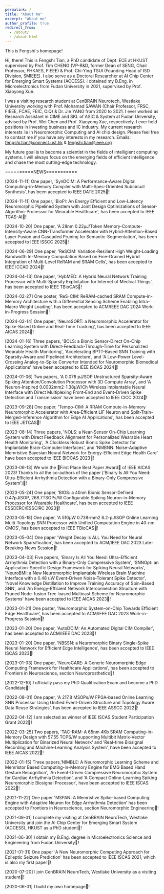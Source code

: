 ```yaml
---
permalink: /
title: "About me"
excerpt: "About me"
author_profile: true
redirect_from: 
  - /about/
  - /about.html
---
```


This is Fengshi's homepage!

Hi, there! This is Fengshi Tian, a PhD candidate of Dept. ECE at HKUST supervised by Prof. Tim CHENG (VP-R&D, former Dean of SENG, Chair Professor, FHKAES, FIEEE) & Prof. Chi-Ying TSUI (Founding Head of ISD Division, SMIEEE). I also serve as a Doctoral Researcher at AI Chip Center for Emerging Smart Systems (ACCESS). I obtained my B.Eng. in Microelectronics from Fudan University in 2021, supervised by Prof. Xiaoyong Xue. 

I was a visiting research student at CenBRAIN Neurotech, Westlake University working with Prof. Mohamad SAWAN (Chair Professor, FRSC, FIEEE, FCAE, FEIC, O.Q) & Dr. Jie YANG from 2020 to 2021. I ever worked as Research Assistant in CIME and SKL of ASIC & System at Fudan University, advised by Prof. Wei Chen and Prof. Xiaoyong Xue, respectively. I ever held positions in investing business and IC industry. My current research interests lie in Neuromorphic Computing and AI chip design. Please feel free to contact me if you have any interests in my research. Emails: fengshi.tian@connect.ust.hk & fengshi.tian@ieee.org

My future goal is to become a scientist in the fields of intelligient computing systems. I will always focus on the emerging fields of efficient intelligence and chase the most cutting-edge technology. 


==========NEWS===========

[2024-11-11] One paper, 'SynDCIM: A Performance-Aware Digital Computing-in-Memory Compiler with Multi-Spec-Oriented Subcircuit Synthesis', has been accepted to IEEE DATE 2025🎉! 

[2024-11-11] One paper, 'BioPI: An Energy Efficient and Low-Latency Neuromorphic Pipelined System with Joint Design Optimizations of Sensor-Algorithm-Processor for Wearable Healthcare', has been accepted to IEEE TCAS-AI🎉! 

[2024-10-20] One paper, 'A 28nm 0.22μJ/Token Memory-Compute-Intensity-Aware CNN-Transformer Accelerator with Hybrid-Attention-Based Layer-Fusion and Cascaded Pruning for Semantic-Segmentation', has been accepted to IEEE ISSCC 2025🎉! 

[2024-06-29] One paper, 'ReSCIM: Variation-Resilient High Weight-Loading Bandwidth In-Memory Computation Based on Fine-Grained Hybrid Integration of Multi-Level ReRAM and SRAM Cells', has been accepted to IEEE ICCAD 2024🎉! 

[2024-04-13] One paper, 'HybMED: A Hybrid Neural Network Training Processor with Multi-Sparsity Exploitation for Internet of Medical Things', has been accepted to IEEE TBioCAS🎉!

[2024-02-27] One poster, 'ReS-CIM: ReRAM-cached SRAM Compute-in-Memory Architecture with a Differential Sensing Scheme Enabling Intra-Macro Weight Loading', has been accepted to ACM/IEEE DAC 2024 Work-in-Progress Session🎉! 

[2024-02-14] One paper, 'NeuroSORT: a Neuromorphic Accelerator for Spike-Based Online and Real-Time Tracking', has been accepted to IEEE AICAS 2024🎉! 

[2024-01-16] Three papers, 'BOLS: a Bionic Sensor-Direct On-Chip Learning System with Direct-Feedback-Through-Time for Personalized Wearable Health Monitoring', 'Accelerating BPTT-Based SNN Training with Sparsity-Aware and Pipelined Architecture', and 'A Low-Power Level-Crossing Analog-to-Spike Converter Intended for Neuromorphic Biomedical Applications' have been accepted to IEEE ISCAS 2024🎉!

[2024-01-06] Two papers, 'A 0.078 pJ/SOP Unstructured Sparsity-Aware Spiking Attention/Convolution Processor with 3D Compute Array', and 'A Neuron-Inspired 0.0032mm2-1.38μW/Ch Wireless Implantable Neural Interface with Direct Multiplexing Front-End and Event-Driven Spike Detection and Transmission' have been accepted to IEEE CICC 2024🎉!

[2023-09-28] One paper, 'Tempo-CIM: A RRAM Compute-in-Memory Neuromorphic Accelerator with Area-Efficient LIF Neuron and Split-Train-Merged-Inference Algorithm for Edge AI Applications', has been accepted to IEEE JETCAS🎉!

[2023-08-14] Three papers, 'NOLS: a Near-Sensor On-Chip Learning System with Direct Feedback Alignment for Personalized Wearable Heart Health Monitoring', 'A Clockless Robust Bionic Spike Detector for Implantable Brain-Computer Interfaces', and 'NMBNN: Noise-Adaptive Memristive Bayesian Neural Network for Energy-Efficient Edge Health Care' have been accepted to IEEE BIOCAS 2023🎉!

[2023-06-13] We win the 🥇First Place Best Paper Award🥇 of IEEE AICAS 2023! Thanks to all the co-authors of the paper ('Binary Is All You Need: Ultra-Efficient Arrhythmia Detection with a Binary-Only Compressive System')🎉!

[2023-05-24] One paper, 'BIOS: a 40nm Bionic Sensor-Defined 0.47pJ/SOP, 268.7TSOPs/W Configurable Spiking Neuron-in-Memory Processor for Wearable Healthcare', has been accepted to IEEE ESSDERC/ESSCIRC 2023🎉!

[2023-05-18] One paper, 'A 510µW 0.738-mm2 6.2-pJ/SOP Online Learning Multi-Topology SNN Processor with Unified Computation Engine in 40-nm CMOS', has been accepted to IEEE TBioCAS🎉!

[2023-05-04] One paper 'Weight Decay is ALL You Need for Neural Network Sparsification', has been accepted to ACM/IEEE DAC 2023 Late-Breaking-News Session🎉!

[2023-04-03] Five papers, 'Binary Is All You Need: Ultra-Efficient Arrhythmia Detection with a Binary-Only Compressive System', 'SNNOpt: an Application-Specific Design Framework for Spiking Neural Networks', 'NeuroBMI: a New Neuromorphic Implantable Wireless Brain Machine Interface with a 0.48 uW Event-Driven Noise-Tolerant Spike Detector', 'Novel Knowledge Distillation to Improve Training Accuracy of Spin-Based SNN', and 'An Energy-Efficient Network Interconnection Structure with Pruned Node-fusion Tree-based Multicast Scheme for Neuromorphic Systems' have been accepted to IEEE AICAS 2023🎉!

[2023-01-21] One poster, 'Neuromorphic System-on-Chip Towards Efficient Edge Healthcare', has been accepted to ACM/IEEE DAC 2023 Work-in-Progress Session🎉!

[2023-01-20] One paper, 'AutoDCIM: An Automated Digital CIM Compiler', has been accepted to ACM/IEEE DAC 2023🎉!

[2023-01-20] One paper, 'NBSSN: a Neuromorphic Binary Single-Spike Neural Network for Efficient Edge Intelligence', has been accepted to IEEE ISCAS 2023🎉!

[2023-01-03] One paper, 'NeuroCARE: A Generic Neuromorphic Edge Computing Framework for Healthcare Applications', has been accepted to Frontiers in Neuroscience, section Neuroprosthetics🎉!

[2022-12-10] I officially pass my PhD Qualification Exam and become a PhD Candidate🎉!

[2022-08-01] One paper, 'A 217.8 MSOPs/W FPGA-based Online Learning SNN Processor Using Unified Event-Driven Structure and Topology Aware Data Reuse Strategies', has been accepted to IEEE ASSCC 2022🎉!

[2022-04-12] I am selected as winner of IEEE ISCAS Student Participation Grant 2022🎉!

[2022-03-25] Two papers, 'TAC-RAM: A 65nm 4Kb SRAM Computing-in-Memory Design with 57.55 TOPS/W supporting Multibit Matrix-Vector Multiplication for Binarized Neural Network' and 'Real-time Biosignal Recording and Machine-Learning Analysis System', have been accepted to IEEE AICAS 2022🎉!

[2022-01-15] Three papers,'NIMBLE: A Neuromorphic Learning Scheme and Memristor Based Computing-in-Memory Engine for EMG Based Hand Gesture Recognition', 'An Event-Driven Compressive Neuromorphic System for Cardiac Arrhythmia Detection', and 'A Compact Online-Learning Spiking Neuromorphic Biosignal Processor', have been accepted to IEEE ISCAS 2022🎉!

[2021-11-22] One paper 'MSPAN: A Memristive Spike-based Computing Engine with Adaptive Neuron for Edge Arrhythmia Detection' has been accepted to Frontiers in Neuroscience, section Neuromorphic Engineering🎉!

[2021-09-01] I complete my visiting at CenBRAIN NeuroTech, Westlake University and join the AI Chip Center for Emerging Smart System (ACCESS), HKUST as a PhD student🎉!

[2021-06-30] I obtain my B.Eng. degree in Microelectronics Science and Engineering from Fudan University🎉!

[2021-01-31] One paper 'A New Neuromorphic Computing Approach for Epileptic Seizure Prediction' has been accepted to IEEE ISCAS 2021, which is also my first paper🎉!

[2020-07-20] I join CenBRAIN NeuroTech, Westlake University as a visiting student🎉!

[2020-06-01] I build my own homepage🎉!
